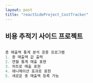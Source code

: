 ```yaml
---
layout: post
title: "reactSideProject_CostTracker"
---
```


## 비용 추적기 사이드 프로젝트

```js

총 매출액 통계 분석 응용 프로그램
1. 총 매출액 값 출력
2. 연월 통계 매출 표현
3. 차트로 매출 표현
4. 애니메이션 효과로 표현
5. 새로운 총 매출액 등록 가능



```
